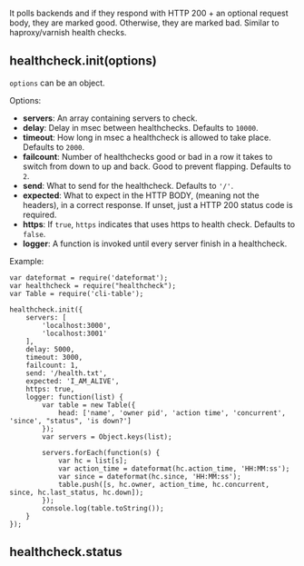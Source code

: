 It polls backends and if they respond with HTTP 200 + an optional request body, they are marked good.  Otherwise, they are marked bad.  Similar to haproxy/varnish health checks.

## healthcheck.init(options)

`options` can be an object.

Options:

* **servers**: An array containing servers to check.
* **delay**: Delay in msec between healthchecks. Defaults to `10000`.
* **timeout**: How long in msec a healthcheck is allowed to take place. Defaults to `2000`.
* **failcount**: Number of healthchecks good or bad in a row it takes to switch from down to up and back. Good to prevent flapping. Defaults to `2`.
* **send**:  What to send for the healthcheck. Defaults to `'/'`.
* **expected**: What to expect in the HTTP BODY, (meaning not the headers), in a correct response. If unset, just a HTTP 200 status code is required.
* **https**: If `true`, `https` indicates that uses https to health check. Defaults to `false`.
* **logger**: A function is invoked until every server finish in a healthcheck.

Example:

    var dateformat = require('dateformat');
    var healthcheck = require("healthcheck");
    var Table = require('cli-table');

    healthcheck.init({
        servers: [
            'localhost:3000',
            'localhost:3001'
        ],
        delay: 5000,
        timeout: 3000,
        failcount: 1,
        send: '/health.txt',
        expected: 'I_AM_ALIVE',
        https: true,
        logger: function(list) {
            var table = new Table({
                head: ['name', 'owner pid', 'action time', 'concurrent', 'since', "status", 'is down?']
            });
            var servers = Object.keys(list);

            servers.forEach(function(s) {
                var hc = list[s];
                var action_time = dateformat(hc.action_time, 'HH:MM:ss');
                var since = dateformat(hc.since, 'HH:MM:ss');
                table.push([s, hc.owner, action_time, hc.concurrent, since, hc.last_status, hc.down]);
            });
            console.log(table.toString());
        }
    });

## healthcheck.status

